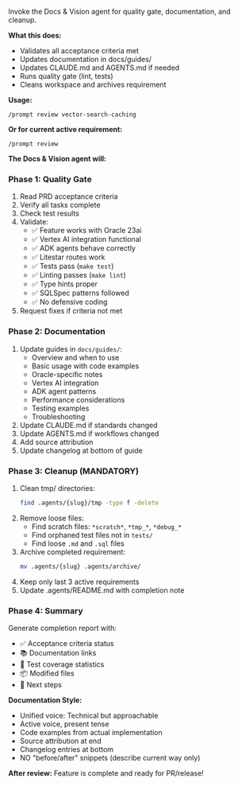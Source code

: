 Invoke the Docs & Vision agent for quality gate, documentation, and cleanup.

**What this does:**

- Validates all acceptance criteria met
- Updates documentation in docs/guides/
- Updates CLAUDE.md and AGENTS.md if needed
- Runs quality gate (lint, tests)
- Cleans workspace and archives requirement

**Usage:**

```
/prompt review vector-search-caching
```

**Or for current active requirement:**

```
/prompt review
```

**The Docs & Vision agent will:**

### Phase 1: Quality Gate

1. Read PRD acceptance criteria
2. Verify all tasks complete
3. Check test results
4. Validate:
   - ✅ Feature works with Oracle 23ai
   - ✅ Vertex AI integration functional
   - ✅ ADK agents behave correctly
   - ✅ Litestar routes work
   - ✅ Tests pass (`make test`)
   - ✅ Linting passes (`make lint`)
   - ✅ Type hints proper
   - ✅ SQLSpec patterns followed
   - ✅ No defensive coding
5. Request fixes if criteria not met

### Phase 2: Documentation

1. Update guides in `docs/guides/`:
   - Overview and when to use
   - Basic usage with code examples
   - Oracle-specific notes
   - Vertex AI integration
   - ADK agent patterns
   - Performance considerations
   - Testing examples
   - Troubleshooting
2. Update CLAUDE.md if standards changed
3. Update AGENTS.md if workflows changed
4. Add source attribution
5. Update changelog at bottom of guide

### Phase 3: Cleanup (MANDATORY)

1. Clean tmp/ directories:
   ```bash
   find .agents/{slug}/tmp -type f -delete
   ```
2. Remove loose files:
   - Find scratch files: `*scratch*`, `*tmp_*`, `*debug_*`
   - Find orphaned test files not in `tests/`
   - Find loose `.md` and `.sql` files
3. Archive completed requirement:
   ```bash
   mv .agents/{slug} .agents/archive/
   ```
4. Keep only last 3 active requirements
5. Update .agents/README.md with completion note

### Phase 4: Summary

Generate completion report with:

- ✅ Acceptance criteria status
- 📚 Documentation links
- 🧪 Test coverage statistics
- 📦 Modified files
- 🎯 Next steps

**Documentation Style:**

- Unified voice: Technical but approachable
- Active voice, present tense
- Code examples from actual implementation
- Source attribution at end
- Changelog entries at bottom
- NO "before/after" snippets (describe current way only)

**After review:**
Feature is complete and ready for PR/release!
